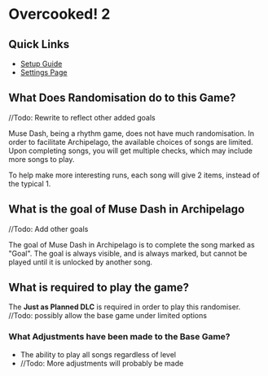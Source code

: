 # Overcooked! 2

## Quick Links
- [Setup Guide](../../../../tutorial/Muse%20Dash/setup/en)
- [Settings Page](../../../../games/Muse%20Dash/player-settings)

## What Does Randomisation do to this Game?

//Todo: Rewrite to reflect other added goals

Muse Dash, being a rhythm game, does not have much randomisation. In order to facilitate Archipelago, the available choices of songs are limited. Upon completing songs, you will get multiple checks, which may include more songs to play.

To help make more interesting runs, each song will give 2 items, instead of the typical 1.

## What is the goal of Muse Dash in Archipelago

//Todo: Add other goals

The goal of Muse Dash in Archipelago is to complete the song marked as "Goal". The goal is always visible, and is always marked, but cannot be played until it is unlocked by another song.

## What is required to play the game?

The **Just as Planned DLC** is required in order to play this randomiser. //Todo: possibly allow the base game under limited options

### What Adjustments have been made to the Base Game?
- The ability to play all songs regardless of level
- //Todo: More adjustments will probably be made